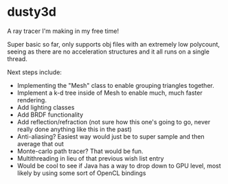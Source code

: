 # dusty3d
A ray tracer I'm making in my free time!

Super basic so far, only supports obj files with an extremely low polycount, seeing as there are no acceleration structures and it all runs on a single thread.

Next steps include:

- Implementing the "Mesh" class to enable grouping triangles together.
- Implement a k-d tree inside of Mesh to enable much, much faster rendering.
- Add lighting classes
- Add BRDF functionality
- Add reflection/refraction (not sure how this one's going to go, never really done anything like this in the past)
- Anti-aliasing? Easiest way would just be to super sample and then average that out
- Monte-carlo path tracer? That would be fun.
- Multithreading in lieu of that previous wish list entry
- Would be cool to see if Java has a way to drop down to GPU level, most likely by using some sort of OpenCL bindings
